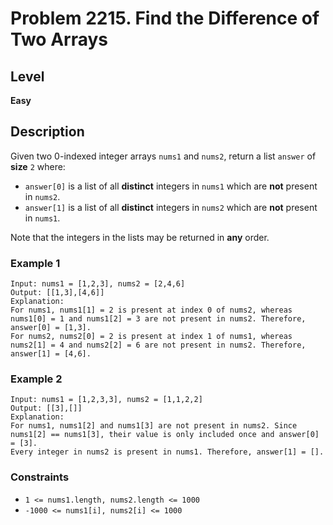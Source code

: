 # Problem 2215. Find the Difference of Two Arrays

## Level
**Easy**

## Description
Given two 0-indexed integer arrays `nums1` and `nums2`, return a list `answer` of **size** `2` where:
* `answer[0]` is a list of all **distinct** integers in `nums1` which are **not** present in `nums2`.
* `answer[1]` is a list of all **distinct** integers in `nums2` which are **not** present in `nums1`.

Note that the integers in the lists may be returned in **any** order.


### Example 1
```
Input: nums1 = [1,2,3], nums2 = [2,4,6]
Output: [[1,3],[4,6]]
Explanation:
For nums1, nums1[1] = 2 is present at index 0 of nums2, whereas nums1[0] = 1 and nums1[2] = 3 are not present in nums2. Therefore, answer[0] = [1,3].
For nums2, nums2[0] = 2 is present at index 1 of nums1, whereas nums2[1] = 4 and nums2[2] = 6 are not present in nums2. Therefore, answer[1] = [4,6].
```

### Example 2
```
Input: nums1 = [1,2,3,3], nums2 = [1,1,2,2]
Output: [[3],[]]
Explanation:
For nums1, nums1[2] and nums1[3] are not present in nums2. Since nums1[2] == nums1[3], their value is only included once and answer[0] = [3].
Every integer in nums2 is present in nums1. Therefore, answer[1] = [].
```

### Constraints
* `1 <= nums1.length, nums2.length <= 1000`
* `-1000 <= nums1[i], nums2[i] <= 1000`